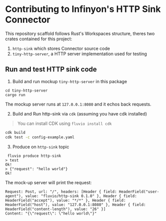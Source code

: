 # Contributing to Infinyon's HTTP Sink Connector

This repository scaffold follows Rust's Workspaces structure, theres two crates
contained for this project:

1. `http-sink` which stores Connector source code
2. `tiny-http-server`, a HTTP server implementation used for testing

## Run and test HTTP sink code

1. Build and run mockup `tiny-http-server` in this package

```
cd tiny-http-server
cargo run
```

The mockup server runs at `127.0.0.1:8080` and it echos back requests.

2. Build and Run http-sink via `cdk` (assuming you have cdk installed)

> You can install CDK using `fluvio install cdk`

```bash
cdk build
cdk test -c config-example.yaml
```

3. Produce on `http-sink` topic

```
 fluvio produce http-sink
> test
Ok!
> {"request": "hello world"}
Ok!
```

The mock-up server will print the request:

```
Request: Post, url: "/", headers: [Header { field: HeaderField("user-agent"), value: "fluvio/http-sink 0.1.0" }, Header { field: HeaderField("accept"), value: "*/*" }, Header { field: HeaderField("host"), value: "127.0.0.1:8080" }, Header { field: HeaderField("content-length"), value: "26" }]
Content: "{\"request\": \"hello world\"}"
```
